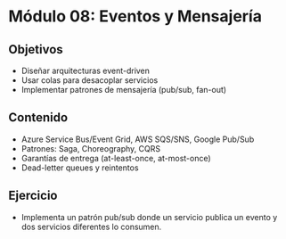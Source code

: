 # Módulo 08: Eventos y Mensajería

## Objetivos

- Diseñar arquitecturas event-driven
- Usar colas para desacoplar servicios
- Implementar patrones de mensajería (pub/sub, fan-out)

## Contenido

- Azure Service Bus/Event Grid, AWS SQS/SNS, Google Pub/Sub
- Patrones: Saga, Choreography, CQRS
- Garantías de entrega (at-least-once, at-most-once)
- Dead-letter queues y reintentos

## Ejercicio

- Implementa un patrón pub/sub donde un servicio publica un evento y dos servicios diferentes lo consumen.
